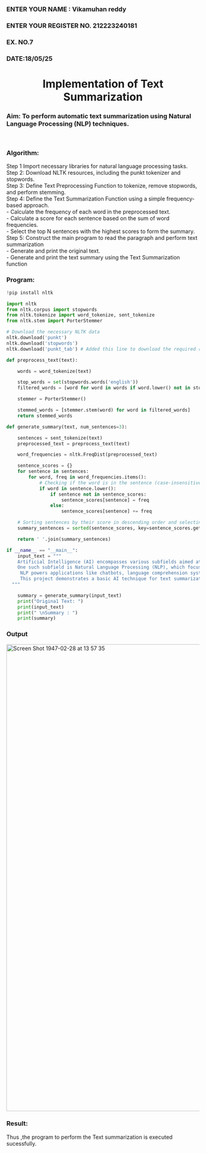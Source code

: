 <H3>ENTER YOUR NAME : Vikamuhan reddy</H3>
<H3>ENTER YOUR REGISTER NO. 212223240181</H3>
<H3>EX. NO.7</H3>
<H3>DATE:18/05/25</H3>
<H1 ALIGN =CENTER>Implementation of Text  Summarization</H1>
<H3>Aim:
To perform automatic text summarization using Natural Language Processing (NLP) techniques. </H3> 
 <BR>
<h3>Algorithm:</h3>
Step 1 Import necessary libraries for natural language processing tasks.<BR>
Step 2: Download NLTK resources, including the punkt tokenizer and stopwords.<BR>
Step 3: Define Text Preprocessing Function to tokenize, remove stopwords, and perform stemming.<BR>
Step 4: Define the Text Summarization Function using a simple frequency-based approach.<br>
    - Calculate the frequency of each word in the preprocessed text.<br>
    - Calculate a score for each sentence based on the sum of word frequencies.<br>
    - Select the top N sentences with the highest scores to form the summary.<br>
Step 5: Construct the main program to read the paragraph  and perform text summarization<br>
      - Generate and print the original text.<br>
      - Generate and print the text summary using the  Text Summarization function<br>
<H3>Program:</H3>


```py
!pip install nltk

import nltk
from nltk.corpus import stopwords
from nltk.tokenize import word_tokenize, sent_tokenize
from nltk.stem import PorterStemmer

# Download the necessary NLTK data
nltk.download('punkt')
nltk.download('stopwords')
nltk.download('punkt_tab') # Added this line to download the required resource

def preprocess_text(text):

    words = word_tokenize(text)

    stop_words = set(stopwords.words('english'))
    filtered_words = [word for word in words if word.lower() not in stop_words and word.isalnum()]

    stemmer = PorterStemmer()

    stemmed_words = [stemmer.stem(word) for word in filtered_words]
    return stemmed_words

def generate_summary(text, num_sentences=3):

    sentences = sent_tokenize(text)
    preprocessed_text = preprocess_text(text)

    word_frequencies = nltk.FreqDist(preprocessed_text)

    sentence_scores = {}
    for sentence in sentences:
        for word, freq in word_frequencies.items():
            # Checking if the word is in the sentence (case-insensitive)
            if word in sentence.lower():
                if sentence not in sentence_scores:
                    sentence_scores[sentence] = freq
                else:
                    sentence_scores[sentence] += freq

    # Sorting sentences by their score in descending order and selecting the top num_sentences
    summary_sentences = sorted(sentence_scores, key=sentence_scores.get, reverse=True)[:num_sentences]

    return ' '.join(summary_sentences)

if __name__ == "__main__":
    input_text = """
    Artificial Intelligence (AI) encompasses various subfields aimed at enabling machines to mimic human intelligence. 
    One such subfield is Natural Language Processing (NLP), which focuses on developing algorithms and models that allow computers to understand, interpret, and generate human language.
     NLP powers applications like chatbots, language comprehension systems, and text generation tools. 
     This project demonstrates a basic AI technique for text summarization using NLP methods.
  """

    summary = generate_summary(input_text)
    print("Origina1 Text: ")
    print(input_text)
    print(" \nSummary : ")
    print(summary)
```



<H3>Output</H3>

<img width="1218" alt="Screen Shot 1947-02-28 at 13 57 35" src="https://github.com/user-attachments/assets/1d655d99-8977-483e-b3eb-600d7403fbfe" />



<H3>Result:</H3>
Thus ,the program to perform the Text summarization is executed sucessfully.


